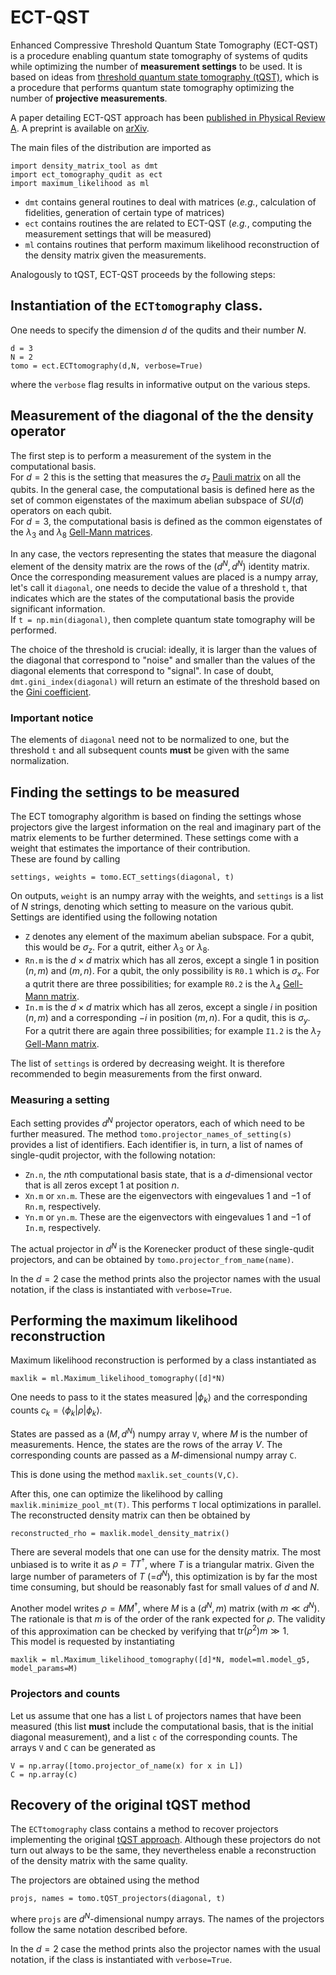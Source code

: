 # ECT-QST

Enhanced Compressive Threshold Quantum State Tomography (ECT-QST) is a procedure enabling quantum state tomography of systems of qudits while optimizing the number of **measurement settings** to be used. It is based on ideas from [threshold quantum state tomography (tQST)](https://doi.org/10.1063/5.0219143), which is a procedure that performs quantum state tomography optimizing the number of **projective measurements**.

A paper detailing ECT-QST approach has been [published in Physical Review A](https://link.aps.org/doi/10.1103/PhysRevA.111.032436).
A preprint is available on [arXiv](https://arxiv.org/abs/2502.10031).

The main files of the distribution are imported as
```
import density_matrix_tool as dmt
import ect_tomography_qudit as ect
import maximum_likelihood as ml
```
 * ``dmt`` contains general routines to deal with matrices (_e.g._, calculation of fidelities, generation of certain type of matrices)
 * ``ect`` contains routines the are related to ECT-QST (_e.g._, computing the measurement settings that will be measured)
 * ``ml`` contains routines that perform maximum likelihood reconstruction of the density matrix given the measurements.

Analogously to tQST, ECT-QST proceeds by the following steps:

## Instantiation of the ``ECTtomography`` class.

One needs to specify the dimension $d$ of the qudits and their number $N$.
```
d = 3
N = 2
tomo = ect.ECTtomography(d,N, verbose=True)
```
where the ``verbose`` flag results in informative output on the various steps.

## Measurement of the diagonal of the the density operator

The first step is to perform a measurement of the system in the computational basis.   
For $d=2$ this is the setting that measures the $\sigma_z$ [Pauli matrix](https://en.wikipedia.org/wiki/Pauli_matrices) on all the qubits. In the general case, the computational basis is defined here as the set of common eigenstates of the maximum abelian subspace of $SU(d)$ operators on each qubit.   
For $d=3$, the computational basis is defined as the common eigenstates of the $\lambda_3$ and $\lambda_8$ [Gell-Mann matrices](https://en.wikipedia.org/wiki/Gell-Mann_matrices).

In any case, the vectors representing the states that measure the diagonal element of the density matrix are the rows of the $(d^N, d^N)$ identity matrix. Once the corresponding measurement values are placed is a numpy array, let's call it ``diagonal``, one needs to decide the value of a threshold ``t``, that indicates which are the states of the computational basis the provide significant information.    
If ``t = np.min(diagonal)``, then complete quantum state tomography will be performed.

The choice of the threshold is crucial: ideally, it is larger than the values of the diagonal that correspond to "noise" and smaller than the values of the diagonal elements that correspond to "signal". In case of doubt, ``dmt.gini_index(diagonal)`` will return an estimate of the threshold based on the [Gini coefficient](https://en.wikipedia.org/wiki/Gini_coefficient).

### Important notice

The elements of ``diagonal`` need not to be normalized to one, but the threshold ``t`` and all subsequent counts **must** be given with the same normalization.

## Finding the settings to be measured

The ECT tomography algorithm is based on finding the settings whose projectors give the largest information on the real and imaginary part of the matrix elements to be further determined. These settings come with a weight that estimates the importance of their contribution.   
These are found by calling
```
settings, weights = tomo.ECT_settings(diagonal, t)
```

On outputs, `weight` is an numpy array with the weights, and ``settings`` is a list of $N$ strings, denoting which setting to measure on the various qubit. Settings are identified using the following notation
* `Z` denotes any element of the maximum abelian subspace. For a qubit, this would be $\sigma_z$. For a qutrit, either $\lambda_3$ or $\lambda_8$.
* `Rn.m` is the $d \times d$ matrix which has all zeros, except a single $1$ in position $(n,m)$ and $(m,n)$. For a qubit, the only possibility is `R0.1` which is $\sigma_x$. For a qutrit there are three possibilities; for example ``R0.2`` is the $\lambda_4$  [Gell-Mann matrix](https://en.wikipedia.org/wiki/Gell-Mann_matrices).
* `In.m` is the $d \times d$ matrix which has all zeros, except a single $i$ in position $(n,m)$ and a corresponding $-i$ in position $(m,n)$. For a qudit, this is $\sigma_y$. For a qutrit there are again three possibilities; for example ``I1.2`` is the $\lambda_7$ [Gell-Mann matrix](https://en.wikipedia.org/wiki/Gell-Mann_matrices).

The list of ``settings`` is ordered by decreasing weight. It is therefore recommended to begin measurements from the first onward.

### Measuring a setting

Each setting provides $d^N$ projector operators, each of which need to be further measured.
The method ``tomo.projector_names_of_setting(s)`` provides a list of identifiers. Each identifier is, in turn, a list of names of single-qudit projector, with the following notation:

* `Zn.n`, the $n$th computational basis state, that is a $d$-dimensional vector that is all zeros except $1$ at position $n$.
* `Xn.m` or `xn.m`. These are the eigenvectors with eingevalues $1$ and $-1$ of ``Rn.m``, respectively.
* `Yn.m` or `yn.m`. These are the eigenvectors with eingevalues $1$ and $-1$ of ``In.m``, respectively.

The actual projector in $d^N$ is the Korenecker product of these single-qudit projectors, and can be obtained by ``tomo.projector_from_name(name)``.

In the $d=2$ case the method prints also the projector names with the usual notation, if the class is instantiated with ``verbose=True``.

## Performing the maximum likelihood reconstruction

Maximum likelihood reconstruction is performed by a class instantiated as
```
maxlik = ml.Maximum_likelihood_tomography([d]*N)
```

One needs to pass to it the states measured $|\phi_k\rangle$ and the corresponding counts $c_k = \langle \phi_k | \rho | \phi_k \rangle$.

States are passed as a $(M, d^N)$ numpy array ``V``, where $M$ is the number of measurements. Hence, the states are the rows of the array $V$. The corresponding counts are passed as a $M$-dimensional numpy array ``C``.

This is done using the method ``maxlik.set_counts(V,C)``.

After this, one can optimize the likelihood by calling ``maxlik.minimize_pool_mt(T)``. This performs ``T`` local optimizations in parallel. The reconstructed density matrix can then be obtained by
```
reconstructed_rho = maxlik.model_density_matrix()
```

There are several models that one can use for the density matrix. The most unbiased is to write it as $\rho = T T^\dagger$, where $T$ is a triangular matrix. Given the large number of parameters of $T$ (=$d^N$), this optimization is by far the most time consuming, but should be reasonably fast for small values of $d$ and $N$.

Another model writes $\rho = M M^\dagger$, where $M$ is a $(d^N, m)$ matrix (with $m \ll d^N$). The rationale is that $m$ is of the order of the rank expected for $\rho$. The validity of this approximation can be checked by verifying that $\mathrm{tr}(\rho^2) m \gg 1$.    
This model is requested by instantiating
```
maxlik = ml.Maximum_likelihood_tomography([d]*N, model=ml.model_g5, model_params=M)
```

### Projectors and counts

Let us assume that one has a list ``L`` of projectors names that have been measured (this list **must** include the computational basis, that is the initial diagonal measurement), and a list ``c`` of the corresponding counts.
The arrays ``V`` and ``C`` can be generated as
```
V = np.array([tomo.projector_of_name(x) for x in L])
C = np.array(c)
```

## Recovery of the original tQST method

The ``ECTtomography`` class contains a method to recover projectors implementing the original [tQST approach](https://doi.org/10.1063/5.0219143).
Although these projectors do not turn out always to be the same, they nevertheless enable a reconstruction of the density matrix with the same quality.

The projectors are obtained using the method 
```
projs, names = tomo.tQST_projectors(diagonal, t)
```
where ``projs`` are $d^N$-dimensional numpy arrays. The names of the projectors follow the same notation described before.

In the $d=2$ case the method prints also the projector names with the usual notation, if the class is instantiated with ``verbose=True``.
